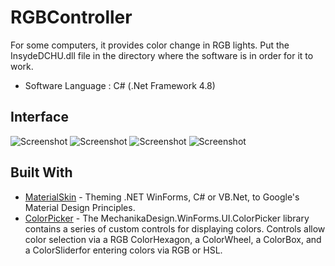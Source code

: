 # RGBController

For some computers, it provides color change in RGB lights. 
Put the InsydeDCHU.dll file in the directory where the software is in order for it to work.

- Software Language : C# (.Net Framework 4.8)

## Interface
![Screenshot](https://i.imgur.com/zLP10FN.png)
![Screenshot](https://i.imgur.com/AII99jg.pngg)
![Screenshot](https://i.imgur.com/aiPchIP.png)
![Screenshot](https://i.imgur.com/6a7YM4i.png)

## Built With

* [MaterialSkin](https://github.com/IgnaceMaes/MaterialSkin) - Theming .NET WinForms, C# or VB.Net, to Google's Material Design Principles.
* [ColorPicker](https://www.mechanikadesign.com/software/colorpicker-controls-for-windows-forms/) - The MechanikaDesign.WinForms.UI.ColorPicker library contains a series of custom controls for displaying colors. Controls allow color selection via a RGB  ColorHexagon, a ColorWheel, a ColorBox, and a ColorSliderfor entering colors via RGB or HSL.
